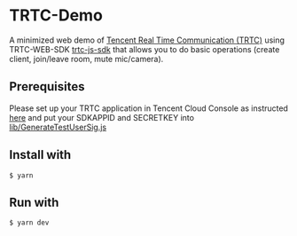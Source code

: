 # TRTC-Demo

A minimized web demo of [Tencent Real Time Communication (TRTC)](https://intl.cloud.tencent.com/products/trtc) using TRTC-WEB-SDK [trtc-js-sdk](https://www.npmjs.com/package/trtc-js-sdk) that allows you to do basic operations (create client, join/leave room, mute mic/camera).

## Prerequisites

Please set up your TRTC application in Tencent Cloud Console as instructed [here](https://intl.cloud.tencent.com/document/product/647/35607) and put your SDKAPPID and SECRETKEY into [lib/GenerateTestUserSig.js](https://github.com/leonchangzhy/trtc-minimized-web-demo/blob/main/lib/GenerateTestUserSig.js)

## Install with

```console
$ yarn
```

## Run with

```console
$ yarn dev
```
